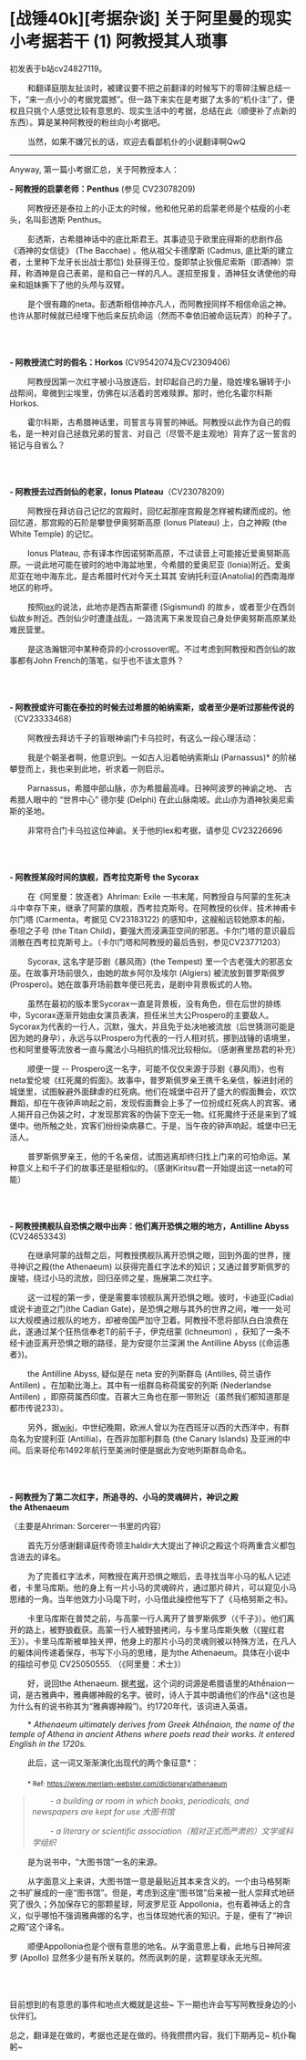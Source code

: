 # [战锤40k][考据杂谈] 关于阿里曼的现实小考据若干 (1) 阿教授其人琐事

初发表于b站cv24827119。

        和翻译庭朋友扯淡时，被建议要不把之前翻译的时候写下的零碎注解总结一下，“来一点小小的考据党震撼”。但一路下来实在是考据了太多的“机仆注”了，便权且只挑个人感觉比较有意思的、现实生活中的考据，总结在此（顺便补了点新的东西）。算是某种阿教授的粉丝向小考据吧。

        当然，如果不嫌冗长的话，欢迎去看鄙机仆的小说翻译啊QwQ

---

Anyway, 第一篇小考据汇总，关于阿教授本人：

**- 阿教授的启蒙老师：Penthus** (参见 CV23078209)

        阿教授还是泰拉上的小正太的时候，他和他兄弟的启蒙老师是个枯瘦的小老头，名叫彭透斯 Penthus。

        彭透斯，古希腊神话中的底比斯君王。其事迹见于欧里庇得斯的悲剧作品《酒神的女信徒》 (The Bacchae) 。他从祖父卡德摩斯 (Cadmus, 底比斯的建立者，土里种下龙牙长出战士那位) 处获得王位，旋即禁止狄俄尼索斯（即酒神）崇拜，称酒神是自己表弟，是和自己一样的凡人。遂招至报复，酒神狂女诱使他的母亲和姐妹撕下了他的头颅与双臂。

        是个很有趣的neta。彭透斯相信神亦凡人，而阿教授同样不相信命运之神。也许从那时候就已经埋下他后来反抗命运（然而不幸依旧被命运玩弄）的种子了。

<br><br/>

**- 阿教授流亡时的假名：Horkos** (CV9542074及CV2309406)

        阿教授因第一次红字被小马放逐后，封印起自己的力量，隐姓埋名辗转于小战帮间，卑微到尘埃里，仿佛在以活着的苦难赎罪。那时，他化名霍尔科斯 Horkos.

        霍尔科斯，古希腊神话里，司誓言与背誓的神祇。阿教授以此作为自己的假名，是一种对自己拯救兄弟的誓言、对自己（尽管不是主观地）背弃了这一誓言的铭记与自省么？

<br><br/>

**- 阿教授去过西剑仙的老家，Ionus Plateau**（CV23078209）

        阿教授在拜访自己记忆的宫殿时，回忆起那座宫殿是怎样被构建而成的。他回忆道，那宫殿的石阶是攀登伊奥努斯高原 (Ionus Plateau) 上，白之神殿 (the White Temple) 的记忆。

        Ionus Plateau, 亦有译本作因诺努斯高原，不过读音上可能接近爱奥努斯高原。一说此地可能在彼时的地中海盆地里，今希腊的爱奥尼亚 (Ionia)附近。爱奥尼亚在地中海东北，是古希腊时代对今天土耳其 安纳托利亚(Anatolia)的西南海岸地区的称呼。 

        按照[lex](https://wh40k.lexicanum.com/wiki/Sigismund)的说法，此地亦是西吉斯蒙德 (Sigismund) 的故乡，或者至少在西剑仙故乡附近。西剑仙少时遭逢战乱，一路流离下来发现自己身处伊奥努斯高原某处难民营里。

        是这浩瀚银河中某种奇异的小crossover呢。不过考虑到阿教授和西剑仙的故事都有John French的落笔，似乎也不该太意外？

<br><br/>

**- 阿教授或许可能在泰拉的时候去过希腊的帕纳索斯，或者至少是听过那些传说的**（CV23333468）

        阿教授去拜访千子的盲眼神谕门卡乌拉时，有这么一段心理活动：

        我是个朝圣者啊，他意识到。一如古人沿着帕纳索斯山 (Parnassus)* 的阶梯攀登而上，我也来到此地，祈求着一则启示。

        Parnassus，希腊中部山脉，亦为希腊最高峰。日神阿波罗的神谕之地、 古希腊人眼中的 “世界中心” 德尔斐 (Delphi) 在此山脉南坡。此山亦为酒神狄奥尼索斯的圣地。

        非常符合门卡乌拉这位神谕。关于他的lex和考据，请参见 CV23226696

<br><br/>

**- 阿教授某段时间的旗舰，西考拉克斯号 the Sycorax**

        在《阿里曼：放逐者》Ahriman: Exile 一书末尾，阿教授自与阿蒙的生死决斗中幸存下来，继承了阿蒙的旗舰，西考拉克斯号。在阿教授的伙伴，技术神甫卡尔门塔 (Carmenta，考据见 CV23183122) 的感知中，这艘船远较她原本的船，泰坦之子号 (the Titan Child)，要强大而浸满亚空间的邪恶。卡尔门塔的意识最后消散在西考拉克斯号上。（卡尔门塔和阿教授的最后告别，参见CV23771203）

        Sycorax, 这名字是莎剧《暴风雨》(the Tempest) 里一个古老强大的邪恶女巫。在故事开场前很久，由她的故乡阿尔及埃尔 (Algiers) 被流放到普罗斯佩罗 (Prospero)。她在故事开场前数年便已死去，是剧中背景板式的人物。 

        虽然在最初的版本里Sycorax一直是背景板，没有角色，但在后世的排练中，Sycorax逐渐开始由女演员表演，担任米兰大公Prospero的主要敌人。Sycorax为代表的一行人，沉默，强大，并且免于处决地被流放（后世猜测可能是因为她的身孕），永远与以Prospero为代表的一行人相对抗，挪到战锤的语境里，也和阿里曼等流放者一直与魔法小马相抗的情况比较相似。（感谢赛里昂君的补充）

        顺便一提 -- Prospero这一名字，可能不仅仅来源于莎剧《暴风雨》，也有neta爱伦坡《红死魔的假面》。故事中，普罗斯佩罗亲王携千名亲信，躲进封闭的城堡里，试图躲避外面肆虐的红死病。他们在城堡中召开了盛大的假面舞会，欢饮舞蹈，却在午夜钟声响起之前，发现假面舞会上多了一位扮成红死病人的宾客。诸人揭开自己伪装之时，才发现那宾客的伪装下空无一物。红死魔终于还是来到了城堡中。他所触之处，宾客们纷纷染病暴亡。于是，当午夜的钟声响起，城堡中已无活人。

        普罗斯佩罗亲王，他的千名亲信，试图逃离却终归找上门来的可怕命运。某种意义上和千子们的故事还是挺相似的。（感谢Kiritsu君一开始提出这一neta的可能）

<br><br/>

**- 阿教授携舰队自恐惧之眼中出奔：他们离开恐惧之眼的地方，Antilline Abyss** (CV24653343)

        在继承阿蒙的战帮之后，阿教授携舰队离开恐惧之眼，回到外面的世界，搜寻神识之殿(the Athenaeum) 以获得完善红字法术的知识；又通过普罗斯佩罗的废墟，绕过小马的流放，回归巫师之星，施展第二次红字。

        这一过程的第一步，便是需要率领舰队离开恐惧之眼。彼时，卡迪亚(Cadia)或说卡迪亚之门(the Cadian Gate)，是恐惧之眼与其外的世界之间，唯一一处可以大规模通过舰队的地方，却被帝国严加守卫着。阿教授不愿将部队白白浪费在此，遂通过某个狂热信奉老T的前千子，伊克纽蒙 (Ichneumon) ，获知了一条不经卡迪亚离开恐惧之眼的路径，是为安提尔兰深渊 the Antilline Abyss (《命运愚者》)。

        the Antilline Abyss, 疑似是在 neta 安的列斯群岛 (Antilles, 荷兰语作 Antillen) 。在加勒比海上。其中有一组群岛称荷属安的列斯 (Nederlandse Antillen) ，即原荷属西印度。百慕大三角也在那一带附近（虽然我们都知道那是都市传说233）。

        另外，据[wiki](https://en.wikipedia.org/wiki/Antilles)，中世纪晚期，欧洲人曾以为在西班牙以西的大西洋中，有群岛名为安提利亚 (Antillia)，在西非加那利群岛 (the Canary Islands) 及亚洲的中间。后来哥伦布1492年航行至美洲时便是据此为安地列斯群岛命名。

<br><br/>

**- 阿教授为了第二次红字，所追寻的、小马的灵魂碎片，神识之殿 the Athenaeum**

（主要是Ahriman: Sorcerer一书里的内容）

        首先万分感谢翻译庭传奇领主haldir大大提出了神识之殿这个将两重含义都包含进去的译名。

        为了完善红字法术，阿教授在离开恐惧之眼后，去寻找当年小马的私人记述者，卡里马库斯。他的身上有一片小马的灵魂碎片，通过那片碎片，可以窥见小马思绪的一角。当年他效力小马麾下时，小马借此操控他写下了《马格努斯之书》。

        卡里马库斯在普焚之前，与高蒙一行人离开了普罗斯佩罗（《千子》）。他们离开的路上，被野狼截获。高蒙一行人被野狼拷问，与卡里马库斯失散（《猩红君王》）。卡里马库斯被单独关押，他身上的那片小马的灵魂则被以特殊方法，在凡人的躯体间传递着保存，书写下小马的思绪，是为the Athenaeum。具体在小说中的描绘可参见 CV25050555. （《阿里曼：术士》）

        好，说回the Athenaeum. 据[考据](https://www.dictionary.com/e/word-of-the-day/athenaeum-2018-12-06/)，这个词的词源是希腊语里的Athḗnaion一词，是古雅典中，雅典娜神殿的名字。彼时，诗人于其中朗诵他们的作品*(这也是为什么有的说书称其为“雅典娜神殿”)。约1720年代，该词进入英语。

        \* *Athenaeum ultimately derives from Greek Athḗnaion, the name of the temple of Athena in ancient Athens where poets read their works. It entered English in the 1720s.* 

        此后，这一词又渐渐演化出现代的两个象征意*：

        <sub>* Ref: https://www.merriam-webster.com/dictionary/athenaeum </sub>

>        *- a building or room in which books, periodicals, and newspapers are kept for use 大图书馆*
>
>        *- a literary or scientific association（相对正式而严肃的）文学或科学组织*

        是为说书中，“大图书馆”一名的来源。

        从字面意义上来讲，大图书馆一意是最贴近其本来含义的。一个由马格努斯之书扩展成的一座“图书馆”。但是，考虑到这座“图书馆”后来被一批人崇拜式地研究了很久；外加保存它的那颗星球，阿波罗尼亚 Appollonia，也有着神话上的含义，似乎哪怕不强调雅典娜的名字，也当体现她代表的知识。于是，便有了“神识之殿”这个译名。

        顺便Appollonia也是个很有意思的地名。从字面意思上看，此地与日神阿波罗 (Apollo) 显然多少是有所关联的。然而讽刺的是，这颗星球永无光照。

<br><br/>

目前想到的有意思的事件和地点大概就是这些~ 下一期也许会写写阿教授身边的小伙伴们。

总之，翻译是在做的，考据也还是在做的。待我攒攒内容，我们下期再见~ 机仆鞠躬~
